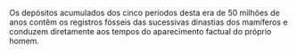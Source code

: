 ﻿Os depósitos acumulados dos cinco períodos desta era de 50 milhões de anos contêm os registros fósseis das sucessivas dinastias dos mamíferos e conduzem diretamente aos tempos do aparecimento factual do próprio homem.